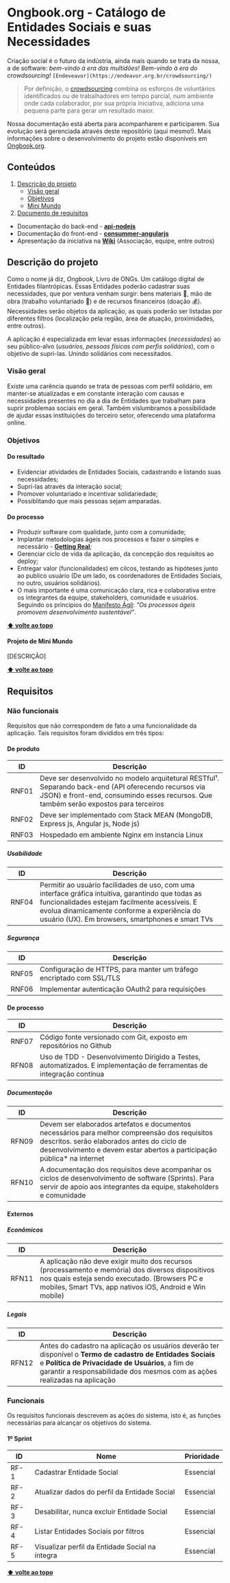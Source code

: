 # Ongbook.org - Catálogo de Entidades Sociais e suas Necessidades
Criação social é o futuro da indústria, ainda mais quando se trata da nossa, a de software: _bem-vindo à era das multidões! Bem-vindo à era do crowdsourcing!_ ```[Endeveavor](https://endeavor.org.br/crowdsourcing/)```

>Por definição, o [crowdsourcing](https://pt.wikipedia.org/wiki/Crowdsourcing) combina os esforços de voluntários identificados ou de trabalhadores em tempo parcial, num ambiente onde cada colaborador, por sua própria iniciativa, adiciona uma pequena parte para gerar um resultado maior.
    
Nossa documentação está aberta para acompanharem e participarem. Sua evolução será gerenciada através deste repositório (aqui mesmo!). Mais informações sobre o desenvolvimento do projeto estão disponíveis em [Ongbook.org](http://central.ongbook.org). 

## <a name="topo"></a>Conteúdos

1. [Descrição do projeto](#descricao-do-projeto)
    * [Visão geral](#visao-geral)
    * [Objetivos](#objetivos)
    * [Mini Mundo](#projeto-de-mini-mundo)
1. [Documento de requisitos](documento-de-requisitos)

* Documentação do back-end - **<a href="https://github.com/Ongbook/api-nodejs" target="_blank">api-nodejs</a>**
* Documentação do front-end - **<a href="https://github.com/Ongbook/consummer-angularjs" target="_blank">consummer-angularjs</a>**
* Apresentação da iniciativa na **<a href="https://github.com/Ongbook/documentacao/wiki" target="_blank">Wiki</a>** (Associação, equipe, entre outros)

## <a name="descricao-do-projeto"></a> Descrição do projeto
Como o nome já diz, _Ongbook_, Livro de ONGs. Um catálogo digital de Entidades filantrópicas. Essas Entidades poderão cadastrar suas necessidades, que por ventura venham surgir: bens materiais :jeans:, mão de obra (trabalho voluntariado :muscle:) e de recursos financeiros (doação :moneybag:). Necessidades serão objetos da aplicação, as quais poderão ser listadas por diferentes filtros (localização pela região, área de atuação, proximidades, entre outros).

A aplicação é especializada em levar essas informações (_necessidades_) ao seu público-alvo (_usuários, pessoas físicas com perfis solidários_), com o objetivo de supri-las. Unindo solidários com necessitados.

### <a name="visao-geral"></a>Visão geral

Existe uma carência quando se trata de pessoas com perfil solidário, em manter-se atualizadas e em constante interação com causas e necessidades presentes no dia a dia de Entidades que trabalham para suprir problemas sociais em geral. Também vislumbramos a possibilidade de ajudar essas instituições do terceiro setor, oferecendo uma plataforma online.

### Objetivos

#### Do resultado
- Evidenciar atividades de Entidades Sociais, cadastrando e listando suas necessidades;
- Suprí-las através da interação social;
- Promover voluntariado e incentivar solidariedade;
- Possiblitando que mais pessoas sejam amparadas.

#### Do processo
- Produzir software com qualidade, junto com a comunidade;
- Implantar metodologias ágeis nos processos e fazer o simples e necessário - **<a href="http://gettingreal.37signals.com/GR_por.php" target="_blank">Getting Real</a>**;
- Gerenciar ciclo de vida da aplicação, da concepção dos requisitos ao deploy;
- Entregar valor (funcionalidades) em cilcos, testando as hipóteses junto ao publico usuário (De um lado, os coordenadores de Entidades Sociais, no outro, usuários solidários).
- O mais importante é uma comunicação clara, rica e colaborativa entre os integrantes da equipe, stakeholders, comunidade e usuários. Seguindo os princípios do [Manifesto Ágil](http://www.agilemanifesto.org/iso/ptbr/): *"Os processos ágeis promovem desenvolvimento sustentável"*.

**[⬆ volte ao topo](#topo)**

#### Projeto de Mini Mundo
[DESCRIÇÃO]

**[⬆ volte ao topo](#topo)**

## Requisitos
### Não funcionais
Requisitos que não correspondem de fato a uma funcionalidade da aplicação. Tais requisitos foram divididos em três tipos:
#### De produto
ID | Descrição
------------ | -------------
RNF01 | Deve ser desenvolvido no modelo arquitetural RESTful¹. Separando back-end (API oferecendo recursos via JSON) e front-end, consumindo esses recursos. Que também serão expostos para terceiros
RNF02 | Deve ser implementado com Stack MEAN (MongoDB, Express js, Angular js, Node js)
RNF03 | Hospedado em ambiente Nginx em instancia Linux
##### Usabilidade
ID | Descrição
------------ | -------------
RNF04 | Permitir ao usuário facilidades de uso, com uma interface gráfica intuitiva, garantindo que todas as funcionalidades estejam facilmente acessíveis. E evolua dinamicamente conforme a experiência do usuário (UX). Em browsers, smartphones e smart TVs
##### Segurança
ID | Descrição
------------ | -------------
RNF05 | Configuração de HTTPS, para manter um tráfego encriptado com SSL/TLS
RNF06 | Implementar autenticação OAuth2 para requisições
#### De processo
ID | Descrição
------------ | -------------
RNF07 | Código fonte versionado com Git, exposto em repositórios no Github
RFN08 | Uso de TDD - Desenvolvimento Dirigido a Testes, automatizados. E implementação de ferramentas de integração contínua
##### Documentação
ID | Descrição
------------ | -------------
RFN09 | Devem ser elaborados artefatos e documentos necessários para melhor compreensão dos requisitos descritos. serão elaborados antes do ciclo de desenvolvimento e devem estar abertos a participação pública* na internet
RFN10 | A documentação dos requisitos deve acompanhar os ciclos de desenvolvimento de software (Sprints). Para servir de apoio aos integrantes da equipe, stakeholders e comunidade
#### Externos
##### Econômicos
ID | Descrição
------------ | -------------
RFN11 | A aplicação não deve exigir muito dos recursos (processamento e memória) dos diversos dispositivos nos quais esteja sendo executado. (Browsers PC e mobiles, Smart TVs, app nativos iOS, Android e Win mobile)
##### Legais
ID | Descrição
------------ | -------------
RFN12 | Antes do cadastro na aplicação os usuários deverão ter disponível o **Termo de cadastro de Entidades Sociais** e **Política de Privacidade de Usuários**, a fim de garantir a responsabilidade dos mesmos com as ações realizadas na aplicação

### Funcionais
Os requisitos funcionais descrevem as ações do sistema, isto é, as funções necessárias para alcançar os objetivos do sistema.
#### 1º Sprint
ID | Nome | Prioridade
------------ | ------------- | -------------
RF-1 | Cadastrar Entidade Social | Essencial
RF-2 | Atualizar dados do perfil da Entidade Social | Essencial
RF-3 | Desabilitar, nunca excluir Entidade Social | Essencial
RF-4 | Listar Entidades Sociais por filtros | Essencial
RF-5 | Visualizar perfil da Entidade Social na íntegra | Essencial
**[⬆ volte ao topo](#topo)**

